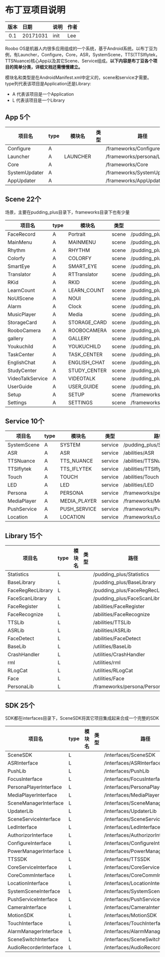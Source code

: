 # 布丁豆项目说明
版本 | 日期| 说明 | 作者
:---: | :--- | :--- | ---
0.1|20171031|init|Lee

Roobo OS是机器人内很多应用组成的一个系统，基于Android系统。以布丁豆为例，有Launcher，Configure，Core，ASR，SystemScene，TTS(TTSIflytek，TTSNuance)核心App以及其它Scene、Service组成。**以下内容是布丁豆各个项目的简单分类，详细文档还需慢慢建立。**

模块名和类型是在AndroidManifest.xml中定义的，scene和service才需要。
type列代表该项目是Application还是Library:

* A 代表该项目是一个Application
* L 代表该项目是一个Library


## App 5个

项目名| type | 模块名 | 类型 | 路径
|---|---|---|---|---|
Configure                 | A |    |    | /frameworks/Configure
Launcher                  | A | LAUNCHER |    | /frameworks/persona/Launcher
Core                      | A |    |    | /frameworks/Core
SystemUpdater             | A |    |    | /frameworks/SystemUpdater
AppUpdater                | A |    |    | /frameworks/AppUpdater

## Scene 22个
场景，主要在pudding_plus目录下，frameworks目录下也有少量

项目名| type | 模块名 | 类型 | 路径
|---|---|---|---|---|
FaceRecord                | A | Portrait         | scene | /pudding_plus/FaceRecord
MainMenu                  | A | MAINMENU         | scene | /pudding_plus/MainMenu
Rhythm                    | A | RHYTHM           | scene | /pudding_plus/Rhythm
Colorfy                   | A | COLORFY          | scene | /pudding_plus/Colorfy
SmartEye                  | A | SMART_EYE        | scene | /pudding_plus/SmartEye
Translator                | A | RTTranslator     | scene | /pudding_plus/Translator
RKid                      | A | RKID             | scene | /pudding_plus/RKid
LearnCount                | A | LEARN_COUNT      | scene | /pudding_plus/LearnCount
NoUIScene                 | A | NOUI             | scene | /pudding_plus/NoUIScene
Alarm                     | A | Clock            | scene | /pudding_plus/Alarm
MusicPlayer               | A | Media            | scene | /pudding_plus/MusicPlayer
StorageCard               | A | STORAGE_CARD     | scene | /pudding_plus/StorageCard
RooboCamera               | A | ROOBOCAMERA      | scene | /pudding_plus/RooboCamera
gallery                   | A | GALLERY          | scene | /pudding_plus/gallery
Youkuchild                | A | YOUKUCHILD       | scene | /pudding_plus/Youkuchild
TaskCenter                | A | TASK_CENTER      | scene | /pudding_plus/TaskCenter
EnglishChat               | A | ENGLISH_CHAT     | scene | /pudding_plus/EnglishChat
StudyCenter               | A | STUDY_CENTER     | scene | /pudding_plus/StudyCenter
VideoTalkService          | A | VIDEOTALK        | scene | /pudding_plus/VideoTalkService
UserGuide                 | A | USER_GUIDE       | scene | /pudding_plus/UserGuide
Setup                     | A | SETUP            | scene | /frameworks/Setup
Settings                  | A | SETTINGS         | scene | /frameworks/Settings



## Service 10个

项目名| type | 模块名 | 类型 | 路径
|---|---|---|---|---|
SystemScene               | A | SYSTEM           | service | /pudding_plus/SystemScene
ASR                       | A | ASR              | service | /abilities/ASR
TTSNuance                 | A | TTS_NUANCE       | service | /abilities/TTSNuance
TTSIflytek                | A | TTS_IFLYTEK      | service | /abilities/TTSIflytek
Touch                     | A | TOUCH            | service | /abilities/Touch
LED                       | A | LED              | service | /abilities/LED
Persona                   | A | PERSONA          | service | /frameworks/persona/Persona
MediaPlayer               | A | MEDIA_PLAYER     | service | /frameworks/MediaPlayer
PushService               | A | PUSH_SERVICE     | service | /frameworks/PushService
Location                  | A | LOCATION         | service | /frameworks/Location


## Library 15个

项目名| type | 模块名 | 类型 | 路径
|---|---|---|---|---|
Statistics                | L |    |    | /pudding_plus/Statistics
BaseLibrary               | L |    |    | /pudding_plus/BaseLibrary
FaceRegRecLibrary         | L |    |    | /pudding_plus/FaceRegRecLibrary
FaceScanLibrary           | L |    |    | /pudding_plus/FaceScanLibrary
FaceRegister              | L |    |    | /abilities/FaceRegister
FaceRecognize             | L |    |    | /abilities/FaceRecognize
TTSLib                    | L |    |    | /abilities/TTSLib
ASRLib                    | L |    |    | /abilities/ASRLib
FaceDetect                | L |    |    | /abilities/FaceDetect
BaseLib                   | L |    |    | /utilities/BaseLib
CrashHandler              | L |    |    | /utilities/CrashHandler
rml                       | L |    |    | /utilities/rml
RLogCat                   | L |    |    | /utilities/RLogCat
Face                      | L |    |    | /utilities/Face
PersonaLib                | L |    |    | /frameworks/persona/PersonaLib


## SDK 25个
SDK都在interfaces目录下，SceneSDK将其它项目集成起来合成一个完整的SDK

项目名| type | 模块名 | 类型 | 路径
|---|---|---|---|---|
SceneSDK                  | L |    |    | /interfaces/SceneSDK
ASRInterface              | L |    |    | /interfaces/ASRInterface
PushLib                   | L |    |    | /interfaces/PushLib
FocusInterface            | L |    |    | /interfaces/FocusInterface
PersonaPlayerInterface    | L |    |    | /interfaces/PersonaPlayerInterface
MediaPlayerInterface      | L |    |    | /interfaces/MediaPlayerInterface
SceneManagerInterface     | L |    |    | /interfaces/SceneManagerInterface
UpdaterLib                | L |    |    | /interfaces/UpdaterLib
SceneServiceInterface     | L |    |    | /interfaces/SceneServiceInterface
LedInterface              | L |    |    | /interfaces/LedInterface
AuthorizorInterface       | L |    |    | /interfaces/AuthorizorInterface
ConfigureInterface        | L |    |    | /interfaces/ConfigureInterface
PowerManagerInterface     | L |    |    | /interfaces/PowerManagerInterface
TTSSDK                    | L |    |    | /interfaces/TTSSDK
CoreServiceInterface      | L |    |    | /interfaces/CoreServiceInterface
CoreCommInterface         | L |    |    | /interfaces/CoreCommInterface
LocationInterface         | L |    |    | /interfaces/LocationInterface
SystemSceneInterface      | L |    |    | /interfaces/SystemSceneInterface
PushServiceInterface      | L |    |    | /interfaces/PushServiceInterface
CameraInterface           | L |    |    | /interfaces/CameraInterface
MotionSDK                 | L |    |    | /interfaces/MotionSDK
TouchInterface            | L |    |    | /interfaces/TouchInterface
AlarmManagerInterface     | L |    |    | /interfaces/AlarmManagerInterface
SceneSwitchInterface      | L |    |    | /interfaces/SceneSwitchInterface
AudioRecorderInterface    | L |    |    | /interfaces/AudioRecorderInterface

